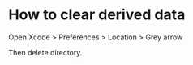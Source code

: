 # How to clear derived data

Open Xcode > Preferences > Location > Grey arrow 

Then delete directory.


